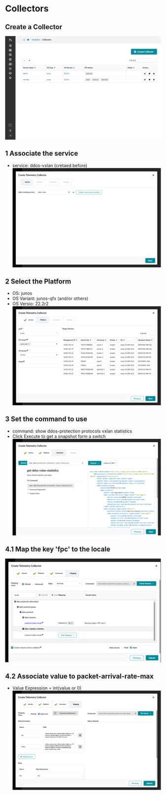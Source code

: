 # Collectors

## Create a Collector
![Collectors](./sources/collectors.png)

## 1 Associate the service
- service: ddos-vxlan (cretaed before)
![Associate the service created](./sources/collector-create.png)

## 2 Select the Platform
- OS: junos
- OS Variant: junos-qfx (and/or others)
- OS Versio: 22.2r2
![Select the Platform](./sources/collector-platform.png)

## 3 Set the command to use
- command: show ddos-protection protocols vxlan statistics
- Click Execute to get a snapshot form a switch
![Choose the command to use](./sources/collector-command.png)

## 4.1 Map the key 'fpc' to the locale
![Associate the key to output with Default Mapping View](./sources/collector-key.png)

## 4.2 Associate value to packet-arrival-rate-max
- Value Expression = int(value or 0)
![Associate the value in Advanced Mapping View](./sources/collector-value.png)